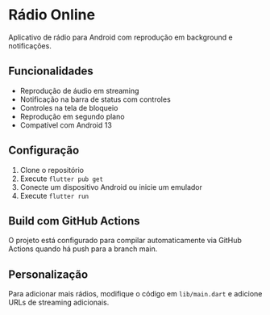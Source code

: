# Rádio Online

Aplicativo de rádio para Android com reprodução em background e notificações.

## Funcionalidades

- Reprodução de áudio em streaming
- Notificação na barra de status com controles
- Controles na tela de bloqueio
- Reprodução em segundo plano
- Compatível com Android 13

## Configuração

1. Clone o repositório
2. Execute `flutter pub get`
3. Conecte um dispositivo Android ou inicie um emulador
4. Execute `flutter run`

## Build com GitHub Actions

O projeto está configurado para compilar automaticamente via GitHub Actions quando há push para a branch main.

## Personalização

Para adicionar mais rádios, modifique o código em `lib/main.dart` e adicione URLs de streaming adicionais.